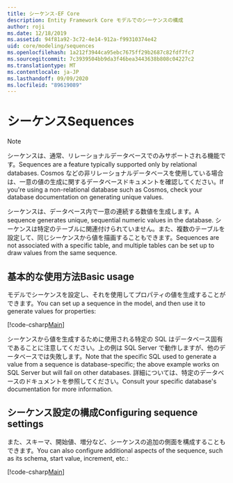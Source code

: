 ```yaml
---
title: シーケンス-EF Core
description: Entity Framework Core モデルでのシーケンスの構成
author: roji
ms.date: 12/18/2019
ms.assetid: 94f81a92-3c72-4e14-912a-f99310374e42
uid: core/modeling/sequences
ms.openlocfilehash: 1a212f3944ca95ebc7675ff29b2687c82fdf7fc7
ms.sourcegitcommit: 7c3939504bb9da3f46bea3443638b808c04227c2
ms.translationtype: MT
ms.contentlocale: ja-JP
ms.lasthandoff: 09/09/2020
ms.locfileid: "89619089"
---
```

# <a name="sequences"></a><span data-ttu-id="5131c-103">シーケンス</span><span class="sxs-lookup"><span data-stu-id="5131c-103">Sequences</span></span>

> [!NOTE]  
> <span data-ttu-id="5131c-104">シーケンスは、通常、リレーショナルデータベースでのみサポートされる機能です。</span><span class="sxs-lookup"><span data-stu-id="5131c-104">Sequences are a feature typically supported only by relational databases.</span></span> <span data-ttu-id="5131c-105">Cosmos などの非リレーショナルデータベースを使用している場合は、一意の値の生成に関するデータベースドキュメントを確認してください。</span><span class="sxs-lookup"><span data-stu-id="5131c-105">If you're using a non-relational database such as Cosmos, check your database documentation on generating unique values.</span></span>

<span data-ttu-id="5131c-106">シーケンスは、データベース内で一意の連続する数値を生成します。</span><span class="sxs-lookup"><span data-stu-id="5131c-106">A sequence generates unique, sequential numeric values in the database.</span></span> <span data-ttu-id="5131c-107">シーケンスは特定のテーブルに関連付けられていません。また、複数のテーブルを設定して、同じシーケンスから値を描画することもできます。</span><span class="sxs-lookup"><span data-stu-id="5131c-107">Sequences are not associated with a specific table, and multiple tables can be set up to draw values from the same sequence.</span></span>

## <a name="basic-usage"></a><span data-ttu-id="5131c-108">基本的な使用方法</span><span class="sxs-lookup"><span data-stu-id="5131c-108">Basic usage</span></span>

<span data-ttu-id="5131c-109">モデルでシーケンスを設定し、それを使用してプロパティの値を生成することができます。</span><span class="sxs-lookup"><span data-stu-id="5131c-109">You can set up a sequence in the model, and then use it to generate values for properties:</span></span>

[!code-csharp[Main](../../../samples/core/Modeling/FluentAPI/Sequence.cs?name=Sequence&highlight=3,7)]

<span data-ttu-id="5131c-110">シーケンスから値を生成するために使用される特定の SQL はデータベース固有であることに注意してください。上の例は SQL Server で動作しますが、他のデータベースでは失敗します。</span><span class="sxs-lookup"><span data-stu-id="5131c-110">Note that the specific SQL used to generate a value from a sequence is database-specific; the above example works on SQL Server but will fail on other databases.</span></span> <span data-ttu-id="5131c-111">詳細については、特定のデータベースのドキュメントを参照してください。</span><span class="sxs-lookup"><span data-stu-id="5131c-111">Consult your specific database's documentation for more information.</span></span>

## <a name="configuring-sequence-settings"></a><span data-ttu-id="5131c-112">シーケンス設定の構成</span><span class="sxs-lookup"><span data-stu-id="5131c-112">Configuring sequence settings</span></span>

<span data-ttu-id="5131c-113">また、スキーマ、開始値、増分など、シーケンスの追加の側面を構成することもできます。</span><span class="sxs-lookup"><span data-stu-id="5131c-113">You can also configure additional aspects of the sequence, such as its schema, start value, increment, etc.:</span></span>

[!code-csharp[Main](../../../samples/core/Modeling/FluentAPI/SequenceConfiguration.cs?name=SequenceConfiguration&highlight=3-5)]
